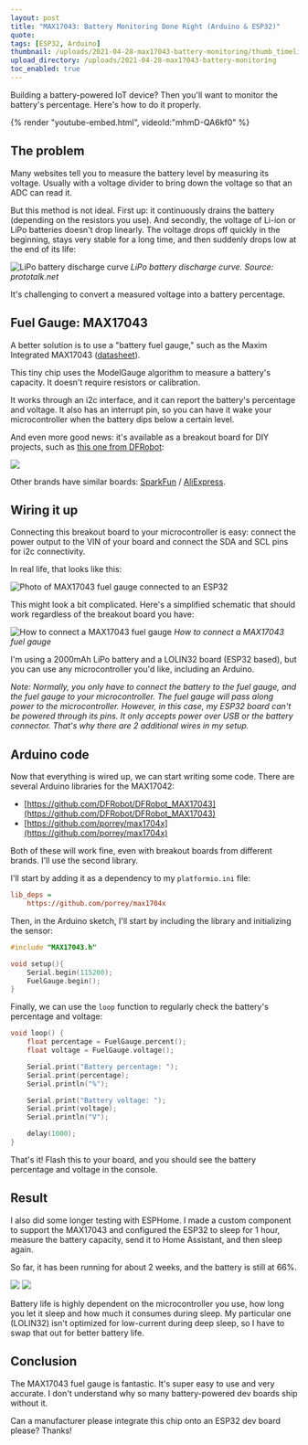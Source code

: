 ```yaml
---
layout: post
title: "MAX17043: Battery Monitoring Done Right (Arduino & ESP32)"
quote: 
tags: [ESP32, Arduino]
thumbnail: /uploads/2021-04-28-max17043-battery-monitoring/thumb_timeline.jpg
upload_directory: /uploads/2021-04-28-max17043-battery-monitoring
toc_enabled: true
---
```


Building a battery-powered IoT device? Then you'll want to monitor the battery's percentage. Here's how to do it properly. 

<!--more-->


{% render "youtube-embed.html", videoId:"mhmD-QA6kf0" %}

## The problem
Many websites tell you to measure the battery level by measuring its voltage. Usually with a voltage divider to bring down the voltage so that an ADC can read it.

But this method is not ideal. First up: it continuously drains the battery (depending on the resistors you use). And secondly, the voltage of Li-ion or LiPo batteries doesn't drop linearly. The voltage drops off quickly in the beginning, stays very stable for a long time, and then suddenly drops low at the end of its life:

![LiPo battery discharge curve](/uploads/2021-04-28-max17043-battery-monitoring/lipo-battery-discharge-curve.png)
*LiPo battery discharge curve. Source: prototalk.net*

It's challenging to convert a measured voltage into a battery percentage.

## Fuel Gauge: MAX17043
A better solution is to use a "battery fuel gauge," such as the Maxim Integrated MAX17043 ([datasheet](https://datasheets.maximintegrated.com/en/ds/MAX17043-MAX17044.pdf)).

This tiny chip uses the ModelGauge  algorithm to measure a battery's capacity. It doesn't require resistors or calibration.

It works through an i2c interface, and it can report the battery's percentage and voltage. It also has an interrupt pin, so you can have it wake your microcontroller when the battery dips below a certain level.

And even more good news: it's available as a breakout board for DIY projects, such as [this one from DFRobot](https://www.dfrobot.com/product-1734.html?tracking=6099f25f89161):

![](/uploads/2021-04-28-max17043-battery-monitoring/dfrobot-fuel-gauge-i2c.jpg)

Other brands have similar boards: [SparkFun](https://www.sparkfun.com/products/10617) / [AliExpress](https://nl.aliexpress.com/item/32957581985.html?aff_fcid=a0dac13cff7a4dd7bd69d68a2f024e94-1619614836946-06381-_9JtL7f&aff_fsk=_9JtL7f&aff_platform=shareComponent-detail&sk=_9JtL7f&aff_trace_key=a0dac13cff7a4dd7bd69d68a2f024e94-1619614836946-06381-_9JtL7f&terminal_id=fe1018dc98524cbdb0101fd570f2ec9d&tmLog=new_Detail).

## Wiring it up
Connecting this breakout board to your microcontroller is easy: connect the power output to the VIN of your board and connect the SDA and SCL pins for i2c connectivity.

In real life, that looks like this:

![Photo of MAX17043 fuel gauge connected to an ESP32](/uploads/2021-04-28-max17043-battery-monitoring/fuel-gauge-esp32.jpg)

This might look a bit complicated. Here's a simplified schematic that should work regardless of the breakout board you have:

![How to connect a MAX17043 fuel gauge](/uploads/2021-04-28-max17043-battery-monitoring/max17043-connection-diagram.svg)
*How to connect a MAX17043 fuel gauge*

I'm using a 2000mAh LiPo battery and a LOLIN32 board (ESP32 based), but you can use any microcontroller you'd like, including an Arduino.

__Note_: Normally, you only have to connect the battery to the fuel gauge, and the fuel gauge to your microcontroller. The fuel gauge will pass along power to the microcontroller. However, in this case, my ESP32 board can't be powered through its pins. It only accepts power over USB or the battery connector. That's why there are 2 additional wires in my setup._

## Arduino code
Now that everything is wired up, we can start writing some code. There are several Arduino libraries for the MAX17042:

* [https://github.com/DFRobot/DFRobot_MAX17043](https://github.com/DFRobot/DFRobot_MAX17043)
* [https://github.com/porrey/max1704x](https://github.com/porrey/max1704x)

Both of these will work fine, even with breakout boards from different brands. I'll use the second library.

I'll start by adding it as a dependency to my `platformio.ini` file:

```ini
lib_deps = 
    https://github.com/porrey/max1704x
```

Then, in the Arduino sketch, I'll start by including the library and initializing the sensor:
```cpp
#include "MAX17043.h"

void setup(){
    Serial.begin(115200);
    FuelGauge.begin();
}
```

Finally, we can use the `loop` function to regularly check the battery's percentage and voltage:
```cpp
void loop() {
    float percentage = FuelGauge.percent();
    float voltage = FuelGauge.voltage();

    Serial.print("Battery percentage: ");
    Serial.print(percentage);
    Serial.println("%");

    Serial.print("Battery voltage: ");
    Serial.print(voltage);
    Serial.println("V");

    delay(1000);
}
```

That's it! Flash this to your board, and you should see the battery percentage and voltage in the console.

## Result
I also did some longer testing with ESPHome. I made a custom component to support the MAX17043 and configured the ESP32 to sleep for 1 hour, measure the battery capacity, send it to Home Assistant, and then sleep again.

So far, it has been running for about 2 weeks, and the battery is still at 66%.

![](/uploads/2021-04-28-max17043-battery-monitoring/home-assistant-battery-gauge-percentage.png)
![](/uploads/2021-04-28-max17043-battery-monitoring/home-assistant-battery-gauge-voltage.png)

Battery life is highly dependent on the microcontroller you use, how long you let it sleep and how much it consumes during sleep. My particular one (LOLIN32) isn't optimized for low-current during deep sleep, so I have to swap that out for better battery life.

## Conclusion
The MAX17043 fuel gauge is fantastic. It's super easy to use and very accurate. I don't understand why so many battery-powered dev boards ship without it.

Can a manufacturer please integrate this chip onto an ESP32 dev board please? Thanks!
